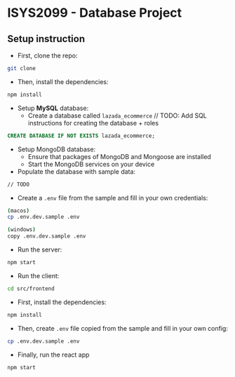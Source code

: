 # ISYS2099 - Database Project

## Setup instruction

- First, clone the repo:

```bash
git clone
```

- Then, install the dependencies:

```bash
npm install
```

- Setup **MySQL** database:
  - Create a database called `lazada_ecommerce`
    // TODO: Add SQL instructions for creating the database + roles

```SQL
CREATE DATABASE IF NOT EXISTS lazada_ecommerce;
```

- Setup MongoDB database:
  - Ensure that packages of MongoDB and Mongoose are installed
  - Start the MongoDB services on your device
- Populate the database with sample data:

```bash
// TODO
```

- Create a `.env` file from the sample and fill in your own credentials:

```bash
(macos)
cp .env.dev.sample .env
```
```bash
(windows)
copy .env.dev.sample .env
```

- Run the server:

```bash
npm start
```

- Run the client:

```bash
cd src/frontend
```

- First, install the dependencies:

```bash
npm install
```

- Then, create `.env` file copied from the sample and fill in your own config:

```bash
cp .env.dev.sample .env
```

- Finally, run the react app

```bash
npm start
```
